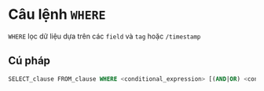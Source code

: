 # Câu lệnh `WHERE`

`WHERE` lọc dữ liệu dựa trên các `field` và `tag` hoặc `/timestamp`

## Cú pháp
```sql
SELECT_clause FROM_clause WHERE <conditional_expression> [(AND|OR) <conditional_expression> [...]]
```

